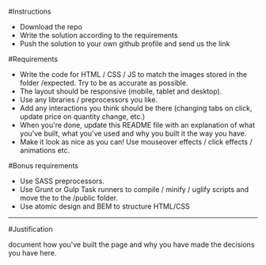 #Instructions

- Download the repo
- Write the solution according to the requirements
- Push the solution to your own github profile and send us the link

#Requirements

- Write the code for HTML / CSS / JS to match the images stored in the folder /expected. Try to be as accurate as possible.
- The layout should be responsive (mobile, tablet and desktop).
- Use any libraries / preprocessors you like.
- Add any interactions you think should be there (changing tabs on click, update price on quantity change, etc.)
- When you're done, update this README file with an explanation of what you've built, what you've used and why you built it the way you have.
- Make it look as nice as you can! Use mouseover effects / click effects / animations etc.

#Bonus requirements

- Use SASS preprocessors.
- Use Grunt or Gulp Task runners to compile / minify / uglify scripts and move the to the /public folder.
- Use atomic design and BEM to structure HTML/CSS

---------------------

#Justification

document how you've built the page and why you have made the decisions you have here.

